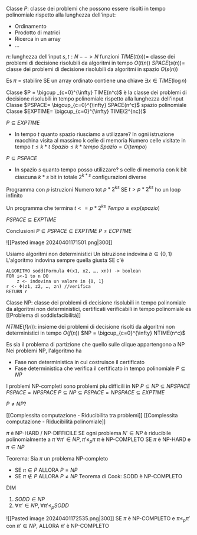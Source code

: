 Classe $P$: classe dei problemi che possono essere risolti in tempo polinomiale rispetto alla lunghezza dell'input:
- Ordinamento
- Prodotto di matrici
- Ricerca in un array
- …

$n$: lunghezza dell'input
$s, t: N --> N$ funzioni
$TIME(t(n))=$ classe dei problemi di decisione risolubili da algoritmi in tempo $O(t(n))$
$SPACE(s(n))=$ classe dei problemi di decisione risolubili da algoritmi in spazio $O(s(n))$

Es 𝜋 = stabilire SE un array ordinato contiene una chiave $\exists x \in TIME(\log n)$

Classe $P = \bigcup _{c=0}^{\infty} TIME(n^c)$ è la classe dei problemi di decisione risolubili in tempo polinomiale rispetto alla lunghezza dell'input
Classe $PSPACE= \bigcup_{c=0}^{\infty} SPACE(n^c)$ spazio polinomiale
Classe $EXPTIME= \bigcup_{c=0}^{\infty} TIME(2^{nc})$

$P \subseteq EXPTIME$

- In tempo $t$ quanto spazio riusciamo a utilizzare?
In ogni istruzione macchina visita al massimo k celle di memoria
Numero celle visitate in tempo $t \leq k*t$
$Spazio \leq k*tempo$
$Spazio= O(tempo)$

$P \subseteq PSPACE$

- In spazio $s$ quanto tempo posso utilizzare?
s celle di memoria con k bit ciascuna
$k*s$ bit in totale
$2^{k*s}$ configurazioni diverse

Programma con $p$ istruzioni
Numero tot $p*2^{ks}$
SE $t> p*2^{ks}$ ho un loop infinito

Un programma che termina $t <= p*2^{ks}$
$Tempo \leq exp(spazio)$

$PSPACE \subseteq EXPTIME$

Conclusioni
$P \subseteq PSPACE \subseteq EXPTIME$
$P\neq ECPTIME$

![[Pasted image 20240401171501.png|300]]

Usiamo algoritmi non deterministici
Un istruzione indovina $b \in \{0, 1\}$
L'algoritmo indovina sempre quella giusta SE c'è
```
ALGORITMO sodd(Formula Φ(x1, x2, …, xn)) -> boolean
FOR i<-1 to n DO
	z <- indovina un valore in {0, 1}
r <- Φ(z1, z2, …, zn) //verifica
RETURN r
```

Classe NP: classe dei problemi di decisione risolubili in tempo polinomiale da algoritmi non deterministici, certificati verificabili in tempo polinomiale
es [[Problema di soddisfacibilità]]

$NTIME(f(n))$: insieme dei problemi di decisione risolti da algoritmi non deterministici in tempo $O(f(n))$
$NP = \bigcup_{c=0}^{\infty} NTIME(n^c)$

Es sia il problema di partizione che quello sulle clique appartengono a NP
Nei problemi NP, l'algoritmo ha
- Fase non deterministica in cui costruisce il certificato
- Fase deterministica che verifica il certificato in tempo polinomiale
$P \subseteq NP$

I problemi NP-completi sono problemi piu difficili in NP
$P \subseteq NP \subseteq NPSPACE$
$PSPACE=NPSPACE$
$P \subseteq NP \subseteq PSPACE=NPSPACE \subseteq EXPTIME$

$P\neq NP?$

[[Complessita computazione - Riducibilita tra problemi]]
[[Complessita computazione - Riducibilità polinomiale]]

$\pi$ è NP-HARD / NP-DIFFICILE SE ogni problema $N' \in NP$ è riducibile polinomialmente a $\pi$
$\forall \pi' \in NP, \pi' \leq_p \pi$
$\pi$ è NP-COMPLETO SE $\pi$ è NP-HARD e $\pi \in NP$ 

Teorema: Sia $\pi$ un problema NP-completo
- SE $\pi \in P$ ALLORA $P=NP$
- SE $\pi \notin P$ ALLORA $P\neq NP$
Teorema di Cook: SODD è NP-COMPLETO

DIM
1. $SODD \in NP$
2. $\forall \pi' \in NP, \forall \pi' \leq_p SODD$

![[Pasted image 20240401172535.png|300]]
SE $\pi$ è NP-COMPLETO e $\pi \leq_p \pi'$ con $\pi' \in NP$, ALLORA $\pi'$ è NP-COMPLETO